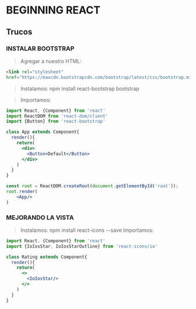 # BEGINNING REACT

## Trucos

### INSTALAR BOOTSTRAP

> Agregar a nuestro HTML:

```html
<link rel="stylesheet"
href="https://maxcdn.bootstrapcdn.com/bootstrap/latest/css/bootstrap.min.css">
```

> Instalamos: npm install react-bootstrap bootstrap

> Importamos:

```jsx
import React, {Component} from 'react'
import ReactDOM from 'react-dom/client'
import {Button} from 'react-bootstrap'

class App extends Component{
  render(){
    return(
      <div>
        <Button>Default</Button>
      </div>
    )
  }
}

const root = ReactDOM.createRoot(document.getElementById('root'));
root.render(
    <App/>
)
```

### MEJORANDO LA VISTA

> Instalamos: npm install react-icons --save
> Importamos:

```jsx
import React, {Component} from 'react'
import {IoIosStar, IoIosStarOutline} from 'react-icons/io'

class Rating extends Component{
  render(){
    return(
      <>
        <IoIosStar/>
      </>
    )
  }
}
```











































































